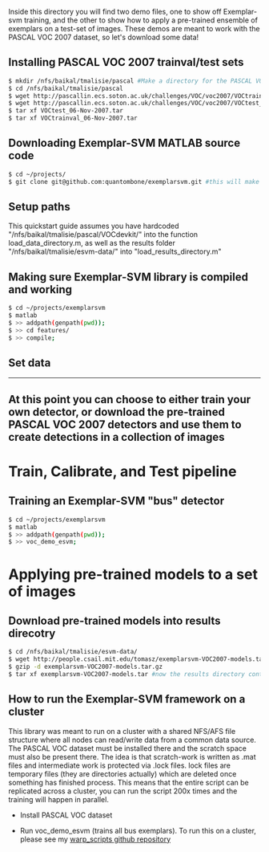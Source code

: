 Inside this directory you will find two demo files, one to show off Exemplar-svm training, and the other to show how to apply a pre-trained ensemble of exemplars on a test-set of images. These demos are meant to work with the PASCAL VOC 2007 dataset, so let's download some data!

## Installing PASCAL VOC 2007 trainval/test sets
``` sh
$ mkdir /nfs/baikal/tmalisie/pascal #Make a directory for the PASCAL VOC data
$ cd /nfs/baikal/tmalisie/pascal
$ wget http://pascallin.ecs.soton.ac.uk/challenges/VOC/voc2007/VOCtrainval_06-Nov-2007.tar
$ wget http://pascallin.ecs.soton.ac.uk/challenges/VOC/voc2007/VOCtest_06-Nov-2007.tar
$ tar xf VOCtest_06-Nov-2007.tar 
$ tar xf VOCtrainval_06-Nov-2007.tar 
``` 

## Downloading Exemplar-SVM MATLAB source code
``` sh
$ cd ~/projects/
$ git clone git@github.com:quantombone/exemplarsvm.git #this will make ~/projects/exemplarsvm the code directory
```

## Setup paths

This quickstart guide assumes you have hardcoded "/nfs/baikal/tmalisie/pascal/VOCdevkit/" into the function load_data_directory.m, as well as the results folder "/nfs/baikal/tmalisie/esvm-data/" into "load_results_directory.m"

## Making sure Exemplar-SVM library is compiled and working
``` sh
$ cd ~/projects/exemplarsvm
$ matlab
$ >> addpath(genpath(pwd));
$ >> cd features/
$ >> compile;
```

## Set data
---
At this point you can choose to either train your own detector, or download the pre-trained PASCAL VOC 2007 detectors and use them to create detections in a collection of images
---
# Train, Calibrate, and Test pipeline

## Training an Exemplar-SVM "bus" detector
``` sh
$ cd ~/projects/exemplarsvm
$ matlab
$ >> addpath(genpath(pwd));
$ >> voc_demo_esvm;
```

# Applying pre-trained models to a set of images
## Download pre-trained models into results direcotry
``` sh
$ cd /nfs/baikal/tmalisie/esvm-data/
$ wget http://people.csail.mit.edu/tomasz/exemplarsvm-VOC2007-models.tar.gz
$ gzip -d exemplarsvm-VOC2007-models.tar.gz
$ tar xf exemplarsvm-VOC2007-models.tar #now the results directory contains all 20 category PASCAL VOC 2007 models
```
## How to run the Exemplar-SVM framework on a cluster 

This library was meant to run on a cluster with a shared NFS/AFS file structure where all nodes can
read/write data from a common data source.  The PASCAL VOC dataset
must be installed there and the scratch space must also be present
there.  The idea is that scratch-work is written as .mat files and
intermediate work is protected via .lock files.  lock files are
temporary files (they are directories actually) which are deleted once
something has finished process.  This means that the entire script can
be replicated across a cluster, you can run the script 200x times and
the training will happen in parallel.


* Install PASCAL VOC dataset

* Run voc_demo_esvm (trains all bus exemplars).  To run this on a cluster, please see my [warp_scripts github repository](https://github.com/quantombone/warp_scripts)

